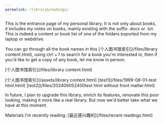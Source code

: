 ```yaml
---
permalink: /library&readings/
---
```

This is the entrance page of my personal library. It is not only about books, it includes my notes on books, mainly existing with the suffix .docx or .txt. This is indeed a content or book list of one of the folders exported from my laptop or webdrive.

You can go through all the book names in this [个人图书馆索引](/files/library content.html), using ctrl + f to search for a book you're interested in, then if you'd like to get a copy of any book, let me know in person.

[个人图书馆索引](/files/library content.html)

[个人图书馆索引](/assets/library content.html)
[test1](/files/1999-08-01-test html.html)
[test2](/files/202406052400test html without front matter.html)

In future, I plan to upgrade this library, enrich its features, renovate this poor looking, making it more like a real library. But now we'd better take what we have at this moment.

Materials I'm recently reading: [最近感兴趣的](/files/recent readings.html)
<!-- [test]({% link _posts/1999-08-01-test html.html %})，提示Liquid Exception: Could not find document '/_posts/1999-08-01-test html.html' in tag 'link'. Make sure the document exists and the path is correct. in _pages/library&readings.md -->

<!---https://github.com/scienceunivers/scienceunivers.github.io/blob/master/files/recent%20readings.md-->
<!---/files/recent readings.md，链接用这个的话，从内部access，中文有乱码。文件最前面加了编码声明不管用，但post就支持汉字。
可能是md在files文件夹不被渲染，因为点进去还是txt模式-->
